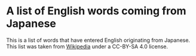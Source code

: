# A list of English words coming from Japanese

This is a list of words that have entered English originating from Japanese. This list was taken from [Wikipedia](https://en.wikipedia.org/wiki/List_of_English_words_of_Japanese_origin) under a CC-BY-SA 4.0 license. 
